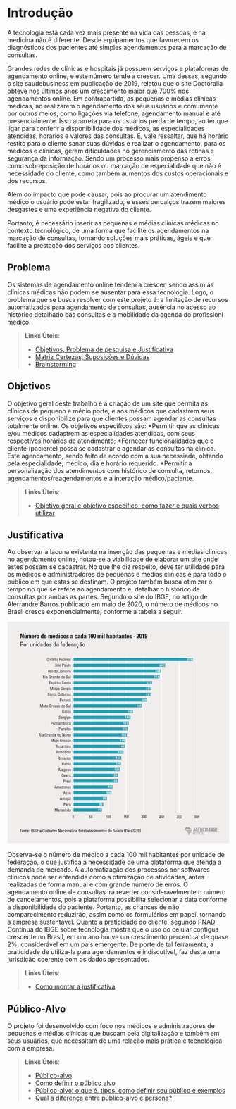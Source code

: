 # Introdução
A tecnologia está cada vez mais presente na vida das pessoas, e na medicina não é diferente. Desde equipamentos que favorecem os diagnósticos dos pacientes até  simples agendamentos para a marcação de consultas. 

Grandes redes de clínicas e hospitais já possuem serviços e plataformas de agendamento online, e este número tende a crescer. Uma dessas, segundo o site saudebusiness em publicação de 2019, relatou que o site Doctoralia obteve nos últimos anos um crescimento maior que 700% nos agendamentos online. Em contrapartida, as pequenas e médias clínicas médicas, ao realizarem o agendamento dos seus usuários é comumente por outros meios, como ligações via telefone, agendamento manual e até presencialmente. Isso acarreta para os usuários perda de tempo, ao ter que ligar para conferir a disponibilidade dos médicos, as especialidades atendidas, horários e valores das consultas. E, vale ressaltar, que há horário restito para o cliente sanar suas dúvidas e realizar o agendamento, para os médicos e clínicas, geram dificuldades no gerenciamento das rotinas e segurança da informação. Sendo um processo mais propenso a erros, como sobreposição de horários ou marcação de especialidade que não é necessidade do cliente, como também aumentos dos custos operacionais e dos recursos.

Além do impacto que pode causar, pois ao procurar um atendimento médico o usuário pode estar fragilizado, e esses percalços trazem maiores desgastes e uma experiência negativa do cliente.

Portanto, é necessário inserir as pequenas e médias clínicas médicas no contexto tecnológico, de uma forma que facilite os agendamentos na marcação de consultas, tornando soluções mais práticas, ágeis e que facilite a prestação dos serviços aos clientes. 

## Problema
Os sistemas de agendamento online tendem a crescer, sendo assim as clínicas médicas não podem se ausentar para essa tecnologia. Logo, o problema que se busca resolver com este projeto é: a limitação de recursos automatizados para agendamento de consultas, ausência no acesso ao histórico detalhado das consultas e a mobilidade da agenda do profissionl médico. 

> **Links Úteis**:
> - [Objetivos, Problema de pesquisa e Justificativa](https://medium.com/@versioparole/objetivos-problema-de-pesquisa-e-justificativa-c98c8233b9c3)
> - [Matriz Certezas, Suposições e Dúvidas](https://medium.com/educa%C3%A7%C3%A3o-fora-da-caixa/matriz-certezas-suposi%C3%A7%C3%B5es-e-d%C3%BAvidas-fa2263633655)
> - [Brainstorming](https://www.euax.com.br/2018/09/brainstorming/)

## Objetivos

O objetivo geral deste trabalho é a criação de um site que permita as clínicas de pequeno e médio porte, e aos médicos que cadastrem seus serviços e disponibilize para que clientes possam agendar as consultas totalmente online. 
Os objetivos específicos são:
 *Permitir que as clínicas e/ou médicos cadastrem as especialidades atendidas, com seus respectivos horários de atendimento;
 *Fornecer funcionalidades que o cliente (paciente) possa se cadastrar e agendar as consultas na clínica. Este agendamento, sendo feito de acordo com a sua necessiade, obtando pela especialidade, médico, dia e horário requerido. 
 *Permitir a personalização dos atendimentos com histórico de consulta, retornos, agendamentos/reagendamentos e a interação médico/paciente. 
 

 
> **Links Úteis**:
> - [Objetivo geral e objetivo específico: como fazer e quais verbos utilizar](https://blog.mettzer.com/diferenca-entre-objetivo-geral-e-objetivo-especifico/)

## Justificativa

Ao observar a lacuna existente na inserção das pequenas e médias clínicas no agendamento online, notou-se a viabilidade de elaborar um site onde estes possam se cadastrar. No que lhe diz respeito, deve ter utilidade para os médicos e administradores de pequenas e médias clínicas e para todo o público em que estas se destinam. O projeto também busca otimizar o tempo no que se refere ao agendamento e, detalhar o histórico de consultas por ambas as partes. Segundo o site do IBGE, no artigo de Alerrandre Barros publicado em maio de 2020, o número de médicos no Brasil cresce exponencialmente, conforme a tabela a seguir.

![grafico](img/grafico.png) 

Observa-se o número de médico a cada 100 mil habitantes por unidade de federação, o que justifica a necessidade de uma plataforma que atenda a demanda de mercado. A automatização dos processos por softwares clínicos pode ser entendida como a otimização de atividades, antes realizadas de forma manual e com grande número de erros. 
O agendamento online de consultas irá reverter consideravelmente o número de cancelamentos, pois a plataforma possibilita selecionar a data conforme a disponibilidade do paciente. Portanto, as chances de não comparecimento reduzirão, assim como os formulários em papel, tornando a empresa sustentável.
Quanto a praticidade do cliente, segundo PNAD Contínua do IBGE sobre tecnologia mostra que o uso do celular contigua crescente no Brasil, em um ano houve um crescimento percentual de quase 2%, considerável em um país emergente. De porte de tal ferramenta, a praticidade de utiliza-la para agendamentos é indiscutível, faz desta uma jurisdição coerente com os dados apresentados.




> **Links Úteis**:
> - [Como montar a justificativa](https://guiadamonografia.com.br/como-montar-justificativa-do-tcc/)

## Público-Alvo
O projeto foi desenvolvido com foco nos médicos e administradores de pequenas e médias clínicas que buscam pela digitalização e também em seus usuários, que necessitam de uma relação mais prática e tecnológica com a empresa. 

> **Links Úteis**:
> - [Público-alvo](https://blog.hotmart.com/pt-br/publico-alvo/)
> - [Como definir o público alvo](https://exame.com/pme/5-dicas-essenciais-para-definir-o-publico-alvo-do-seu-negocio/)
> - [Público-alvo: o que é, tipos, como definir seu público e exemplos](https://klickpages.com.br/blog/publico-alvo-o-que-e/)
> - [Qual a diferença entre público-alvo e persona?](https://rockcontent.com/blog/diferenca-publico-alvo-e-persona/)
